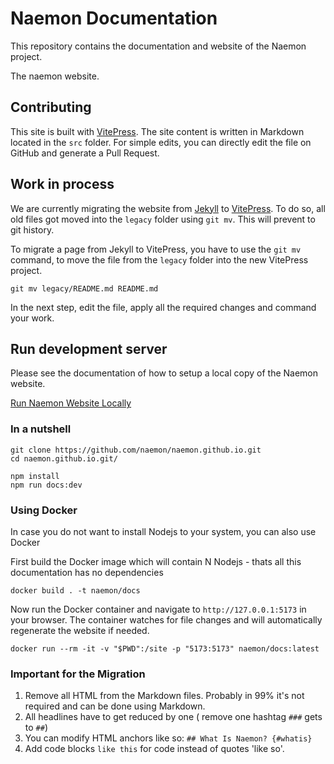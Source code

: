 # Naemon Documentation

This repository contains the documentation and website of the Naemon project.

The naemon website.

## Contributing

This site is built with [VitePress](https://vitepress.dev/). The site content is written in Markdown located in the `src` folder. For simple edits, you can directly edit the file on GitHub and generate a Pull Request.

## Work in process

We are currently migrating the website from [Jekyll](http://jekyllrb.com/) to [VitePress](https://vitepress.dev/).
To do so, all old files got moved into the `legacy` folder using `git mv`. This will prevent to git history.

To migrate a page from Jekyll to VitePress, you have to use the `git mv` command, to move the file from the `legacy` folder into the
new VitePress project.

```
git mv legacy/README.md README.md
```

In the next step, edit the file, apply all the required changes and command your work.


## Run development server

Please see the documentation of how to setup a local copy of the Naemon website.

[Run Naemon Website Locally ](./documentation/developer/website.md)

### In a nutshell
```
git clone https://github.com/naemon/naemon.github.io.git
cd naemon.github.io.git/

npm install
npm run docs:dev
```

### Using Docker
In case you do not want to install Nodejs to your system, you can also use Docker

First build the Docker image which will contain N Nodejs - thats all this documentation has no dependencies
```
docker build . -t naemon/docs
```

Now run the Docker container and navigate to `http://127.0.0.1:5173` in your browser.
The container watches for file changes and will automatically regenerate the website if needed.

```
docker run --rm -it -v "$PWD":/site -p "5173:5173" naemon/docs:latest
```

### Important for the Migration

1. Remove all HTML from the Markdown files. Probably in 99% it's not required and can be done using Markdown.
2. All headlines have to get reduced by one ( remove one hashtag `###` gets to `##`)
3. You can modify HTML anchors like so: `## What Is Naemon? {#whatis}`
4. Add code blocks `like this` for code instead of quotes 'like so'.